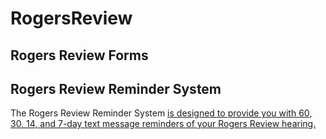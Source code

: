 # RogersReview

## Rogers Review Forms


## Rogers Review Reminder System

The Rogers Review Reminder System <a href="https://interviews-dev.gbls.org/interview?i=docassemble.playground51%3ARogersReviewReminderSystem.yml#page1"> is designed to provide you with 60, 30, 14, and 7-day text message reminders of your Rogers Review hearing.  
